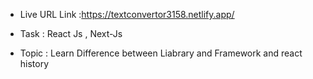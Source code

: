 - Live URL Link :https://textconvertor3158.netlify.app/

 * Task : React Js , Next-Js

 - Topic :  Learn Difference between Liabrary and Framework and react history